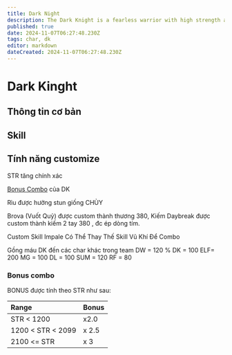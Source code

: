 ```yaml
---
title: Dark Night
description: The Dark Knight is a fearless warrior with high strength and agility. They use their special abilities to deal powerful physical attacks on enemies with sword type weapons.
published: true
date: 2024-11-07T06:27:48.230Z
tags: char, dk
editor: markdown
dateCreated: 2024-11-07T06:27:48.230Z
---
```


# Dark Kinght

## Thông tin cơ bản

## Skill

## Tính năng customize

STR tăng chính xác

[Bonus Combo](#bonus-combo) của DK

Rìu được hưởng stun giống CHÙY

Brova (Vuốt Quỷ) được custom thành thương 380, Kiếm Daybreak được custom thành kiếm 2 tay 380 , đc ép dòng tím.

Custom Skill Impale Có Thể Thay Thế Skill Vũ Khí Để Combo

Gồng máu DK đến các char khác trong team
DW = 120 %
DK = 100
ELF= 200
MG = 100
DL = 100
SUM = 120
RF = 80

### Bonus combo

BONUS được tính theo STR như sau:

| Range | Bonus |
|:---|:-------| 
| STR < 1200 | x2.0 |
| 1200 < STR < 2099 | x 2.5 |
| 2100 <= STR       | x 3 |